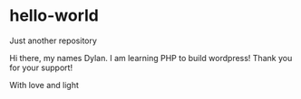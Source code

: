 # hello-world
Just another repository

Hi there, my names Dylan. I am learning PHP to build wordpress! Thank you for your support!

With love and light
